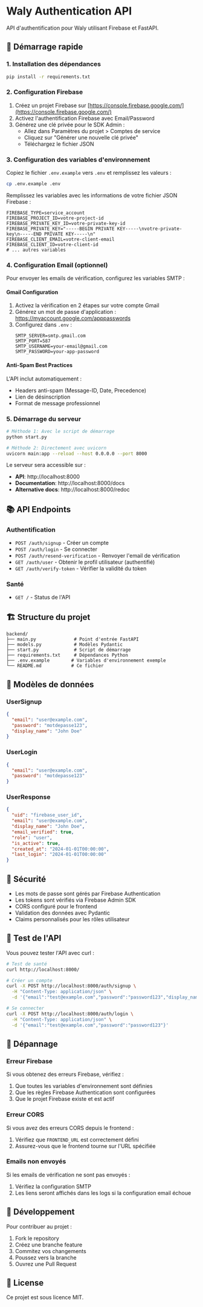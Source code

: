 # Waly Authentication API

API d'authentification pour Waly utilisant Firebase et FastAPI.

## 🚀 Démarrage rapide

### 1. Installation des dépendances

```bash
pip install -r requirements.txt
```

### 2. Configuration Firebase

1. Créez un projet Firebase sur [https://console.firebase.google.com/](https://console.firebase.google.com/)
2. Activez l'authentification Firebase avec Email/Password
3. Générez une clé privée pour le SDK Admin :
   - Allez dans Paramètres du projet > Comptes de service
   - Cliquez sur "Générer une nouvelle clé privée"
   - Téléchargez le fichier JSON

### 3. Configuration des variables d'environnement

Copiez le fichier `.env.example` vers `.env` et remplissez les valeurs :

```bash
cp .env.example .env
```

Remplissez les variables avec les informations de votre fichier JSON Firebase :

```env
FIREBASE_TYPE=service_account
FIREBASE_PROJECT_ID=votre-project-id
FIREBASE_PRIVATE_KEY_ID=votre-private-key-id
FIREBASE_PRIVATE_KEY="-----BEGIN PRIVATE KEY-----\nvotre-private-key\n-----END PRIVATE KEY-----\n"
FIREBASE_CLIENT_EMAIL=votre-client-email
FIREBASE_CLIENT_ID=votre-client-id
# ... autres variables
```

### 4. Configuration Email (optionnel)

Pour envoyer les emails de vérification, configurez les variables SMTP :

#### Gmail Configuration
1. Activez la vérification en 2 étapes sur votre compte Gmail
2. Générez un mot de passe d'application : https://myaccount.google.com/apppasswords
3. Configurez dans `.env` :
   ```
   SMTP_SERVER=smtp.gmail.com
   SMTP_PORT=587
   SMTP_USERNAME=your-email@gmail.com
   SMTP_PASSWORD=your-app-password
   ```

#### Anti-Spam Best Practices
L'API inclut automatiquement :
- Headers anti-spam (Message-ID, Date, Precedence)
- Lien de désinscription
- Format de message professionnel

### 5. Démarrage du serveur

```bash
# Méthode 1: Avec le script de démarrage
python start.py

# Méthode 2: Directement avec uvicorn
uvicorn main:app --reload --host 0.0.0.0 --port 8000
```

Le serveur sera accessible sur :
- **API**: http://localhost:8000
- **Documentation**: http://localhost:8000/docs
- **Alternative docs**: http://localhost:8000/redoc

## 📚 API Endpoints

### Authentification

- `POST /auth/signup` - Créer un compte
- `POST /auth/login` - Se connecter
- `POST /auth/resend-verification` - Renvoyer l'email de vérification
- `GET /auth/user` - Obtenir le profil utilisateur (authentifié)
- `GET /auth/verify-token` - Vérifier la validité du token

### Santé

- `GET /` - Status de l'API

## 🏗️ Structure du projet

```
backend/
├── main.py              # Point d'entrée FastAPI
├── models.py            # Modèles Pydantic
├── start.py             # Script de démarrage
├── requirements.txt     # Dépendances Python
├── .env.example        # Variables d'environnement exemple
└── README.md           # Ce fichier
```

## 🔧 Modèles de données

### UserSignup
```json
{
  "email": "user@example.com",
  "password": "motdepasse123",
  "display_name": "John Doe"
}
```

### UserLogin
```json
{
  "email": "user@example.com",
  "password": "motdepasse123"
}
```

### UserResponse
```json
{
  "uid": "firebase_user_id",
  "email": "user@example.com",
  "display_name": "John Doe",
  "email_verified": true,
  "role": "user",
  "is_active": true,
  "created_at": "2024-01-01T00:00:00",
  "last_login": "2024-01-01T00:00:00"
}
```

## 🔐 Sécurité

- Les mots de passe sont gérés par Firebase Authentication
- Les tokens sont vérifiés via Firebase Admin SDK
- CORS configuré pour le frontend
- Validation des données avec Pydantic
- Claims personnalisés pour les rôles utilisateur

## 🧪 Test de l'API

Vous pouvez tester l'API avec curl :

```bash
# Test de santé
curl http://localhost:8000/

# Créer un compte
curl -X POST http://localhost:8000/auth/signup \
  -H "Content-Type: application/json" \
  -d '{"email":"test@example.com","password":"password123","display_name":"Test User"}'

# Se connecter
curl -X POST http://localhost:8000/auth/login \
  -H "Content-Type: application/json" \
  -d '{"email":"test@example.com","password":"password123"}'
```

## 🐛 Dépannage

### Erreur Firebase
Si vous obtenez des erreurs Firebase, vérifiez :
1. Que toutes les variables d'environnement sont définies
2. Que les règles Firebase Authentication sont configurées
3. Que le projet Firebase existe et est actif

### Erreur CORS
Si vous avez des erreurs CORS depuis le frontend :
1. Vérifiez que `FRONTEND_URL` est correctement défini
2. Assurez-vous que le frontend tourne sur l'URL spécifiée

### Emails non envoyés
Si les emails de vérification ne sont pas envoyés :
1. Vérifiez la configuration SMTP
2. Les liens seront affichés dans les logs si la configuration email échoue

## 📝 Développement

Pour contribuer au projet :

1. Fork le repository
2. Créez une branche feature
3. Commitez vos changements
4. Poussez vers la branche
5. Ouvrez une Pull Request

## 📄 License

Ce projet est sous licence MIT. 